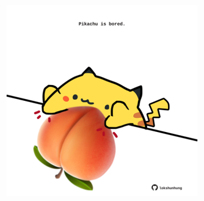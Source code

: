 <!-- built at 10/06/2025, 23:00:38 UTC -->
<p align="center">
  <img width="500" height="500" src="./ReadmeImage.svg">
</p>
